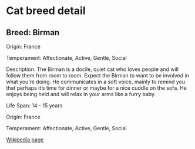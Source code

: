 
<!DOCTYPE html>
<html>
   <head>
        <title>Cat Detail</title>
        <link rel="stylesheet" href="/css/styles.css">
        <link rel="stylesheet" href="/css/cat-detail.css">
   </head>
    <body>
        <h1>Cat breed detail</h1>
        <h2>Breed: Birman</h2>
        <p>Origin: France</p>
        <p>Temperament: Affectionate, Active, Gentle, Social</p>
        <p>Description: The Birman is a docile, quiet cat who loves people and will follow them from room to room. Expect the Birman to want to be involved in what you’re doing. He communicates in a soft voice, mainly to remind you that perhaps it’s time for dinner or maybe for a nice cuddle on the sofa. He enjoys being held and will relax in your arms like a furry baby.</p>
        <p>Life Span: 14 - 15 years</p>
        <p>Origin: France</p>
        <p>Temperament: Affectionate, Active, Gentle, Social</p>
        <p><a href=https://en.wikipedia.org/wiki/Birman>Wikipedia page</a></p>
<!--        <p><a href=undefined>Image</a></p>-->
     </body>
</html>
        
